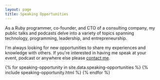 ```yaml
---
layout: page
title: Speaking Opportunities
---
```


As a Ruby programmer, co-founder, and CTO of a consulting company, my public talks and podcasts delve into a variety of topics spanning technology, programming, leadership, and entrepreneurship.

I'm always looking for new opportunities to share my experiences and knowledge with others. If you're interested in having me speak at your event, podcast or anywhere else please [contact me](contact).

{% for speaking-opportunity in site.data.speaking-opportunities %}
{% include speaking-opportunity.html %}
{% endfor %}
